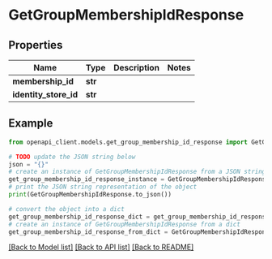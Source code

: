 # GetGroupMembershipIdResponse


## Properties

Name | Type | Description | Notes
------------ | ------------- | ------------- | -------------
**membership_id** | **str** |  | 
**identity_store_id** | **str** |  | 

## Example

```python
from openapi_client.models.get_group_membership_id_response import GetGroupMembershipIdResponse

# TODO update the JSON string below
json = "{}"
# create an instance of GetGroupMembershipIdResponse from a JSON string
get_group_membership_id_response_instance = GetGroupMembershipIdResponse.from_json(json)
# print the JSON string representation of the object
print(GetGroupMembershipIdResponse.to_json())

# convert the object into a dict
get_group_membership_id_response_dict = get_group_membership_id_response_instance.to_dict()
# create an instance of GetGroupMembershipIdResponse from a dict
get_group_membership_id_response_from_dict = GetGroupMembershipIdResponse.from_dict(get_group_membership_id_response_dict)
```
[[Back to Model list]](../README.md#documentation-for-models) [[Back to API list]](../README.md#documentation-for-api-endpoints) [[Back to README]](../README.md)


